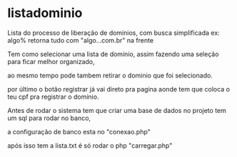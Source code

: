 # listadominio
Lista do processo de liberação de domínios, com busca simplificada 
ex: algo% retorna tudo com "algo...com.br" na frente

Tem como selecionar uma lista de domínio, assim fazendo uma seleção para ficar melhor organizado, 

ao mesmo tempo pode tambem retirar o dominio que foi selecionado.

por último o botão registrar já vai direto pra pagina aonde tem que coloca o teu cpf pra registrar o domínio.

Antes de rodar o sistema tem que criar uma base de dados no projeto tem um sql para rodar no banco,

a configuração de banco esta no "conexao.php"

após isso tem a lista.txt é só rodar o php "carregar.php"

